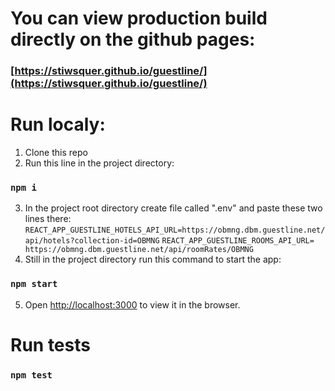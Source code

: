 # You can view production build directly on the github pages: 

### [https://stiwsquer.github.io/guestline/](https://stiwsquer.github.io/guestline/)


# Run localy: 

1. Clone this repo
2. Run this line in the project directory:
  ### `npm i`
3. In the project root directory create file called ".env" and paste these two lines there:
   `REACT_APP_GUESTLINE_HOTELS_API_URL=https://obmng.dbm.guestline.net/api/hotels?collection-id=OBMNG`
   `REACT_APP_GUESTLINE_ROOMS_API_URL= https://obmng.dbm.guestline.net/api/roomRates/OBMNG`
4. Still in the project directory run this command to start the app:
  ### `npm start`
5. Open [http://localhost:3000](http://localhost:3000) to view it in the browser.


# Run tests

### `npm test`
